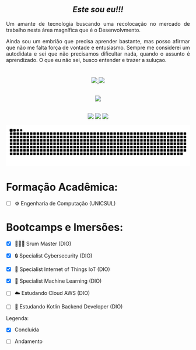<span align="center">


## *Este sou eu!!!*

</span>

<span align="justify">
  
Um amante de tecnologia buscando uma recolocação no mercado de trabalho nesta área magnífica que é o Desenvolvmento.

Ainda sou um embrião que precisa aprender bastante, mas posso afirmar que não me falta força de vontade e entusiasmo.
Sempre me considerei um autodidata e sei que não precisamos dificultar nada, quando o assunto é aprendizado.
O que eu não sei, busco entender e trazer a suluçao.
  
</span>

#

<span align="center">
  
<div align="center">
  <a href="https://github.com/ThomasClerDev">
  <img height="180em" src="https://github-readme-stats.vercel.app/api?username=ThomasClerDev&show_icons=true&theme=codeSTACKr&include_all_commits=true&count_private=true"/>
  <img height="180em" src="https://github-readme-stats.vercel.app/api/top-langs/?username=ThomasClerDev&layout=compact&langs_count=7&theme=codeSTACKr"/>
</div>
<div style="display: inline_block"><br>
<p align="center">
  <a href="https://skillicons.dev">
    <img src="https://skillicons.dev/icons?i=arduino,aws,azure,c,cs,cpp,css,discord,django,dotnet,dynamodb,eclipse,figma,git,github,gitlab,gherkin,gtk,haxe,html,java,js,jenkins,jest,jquery,latex,kubernetes,matlab,maven,mysql,nodejs,postgres,powershell,postgres,py,pytorch,r,react,redux,sass,spring,selenium,tensorflow,ts,unity,v,visualstudio,vscode" />
  </a>
</p>          
</div>
  
  ##
 
<div> 
   <a href="https://www.instagram.com/thomascler/"><img src="https://img.shields.io/badge/-Instagram-%23E4405F?style=for-the-badge&logo=instagram&logoColor=white" target="_blank"></a>
 	  <a href = "mailto:thomasclerdev@gmail.com"><img src="https://img.shields.io/badge/-Gmail-%23333?style=for-the-badge&logo=gmail&logoColor=white" target="_blank"></a>
  <a href="https://www.linkedin.com/in/thomas-cler/" target="_blank"><img src="https://img.shields.io/badge/-LinkedIn-%230077B5?style=for-the-badge&logo=linkedin&logoColor=white" target="_blank"></a> 
 
  ![Snake animation](https://raw.githubusercontent.com/Platane/snk/output/github-contribution-grid-snake.svg)
 
</div>
  
  </span>
  

  
<span align="justify">
 
# Formação Acadêmica:

- [ ] ⚙   Engenharia de Computação (UNICSUL)

# Bootcamps e Imersões:


- [x] 👩🏻‍💼  Srum Master (DIO)

- [x] 🔒  Specialist Cybersecurity (DIO)
  
- [x] 🤖  Specialist Internet of Things IoT (DIO)

- [x] 🚀  Specialist Machine Learning (DIO)

- [ ] ☁️  Estudando Cloud AWS (DIO)
  
- [ ] 📱  Estudando Kotlin Backend Developer (DIO)


  
Legenda:
  
- [x] Concluída
  
- [ ] Andamento
  
</span>
